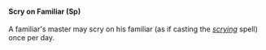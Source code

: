 #### **Scry on Familiar** (Sp)

A familiar's master may scry on his familiar (as if casting the *[scrying]* spell) once per day.

[scrying]: :d20spell:scry